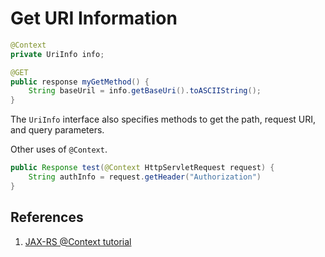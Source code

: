 # Get URI Information

```java
@Context
private UriInfo info;

@GET
public response myGetMethod() {
    String baseUril = info.getBaseUri().toASCIIString();
}
```

The `UriInfo` interface also specifies methods to get the path, request URI, and query parameters.

Other uses of `@Context`.

```java
public Response test(@Context HttpServletRequest request) {
    String authInfo = request.getHeader("Authorization")
}
```

## References

1. [JAX-RS @Context tutorial](https://zetcode.com/jersey/context/)
